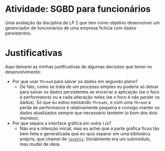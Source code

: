 # Atividade: SGBD para funcionários

Uma avaliação da disciplina de LP 2 que tem como objetivo desenvolver um gerenciador de funcionários de uma empresa fictícia com dados persistentes. 

# Justificativas

Aqui deixarei as minhas justificativas de algumas decisões que tomei no desenvolvimento:

- Por que usar `Thread` para salvar os dados em segundo plano?
    - De fato, como se trata de um processo simples eu poderia só deixar para salvar os dados persistentes ao encerrar a aplicação (se o foco é performance) ou a cada alteração neles (se o foco é não perder os dados). Só que eu estou estutando `Threads`, e com uma `Thread` a perda de performance é relativamente pequena e consigo manter os dados atualizados sempre que necessário também (o bom dos dois mundos);
- Por que separa a interface gráfica em outra `lib`?
    - Não era a intenção inicial, mas eu achei que a parte gráfica ficou tão bem feita e generalizada que eu quis separar em uma biblioteca própria, que chamei de [`jpretty`](https://github.com/l-marcel/jpretty). Inicialmente era um submódulo, mas mudei de ideia.